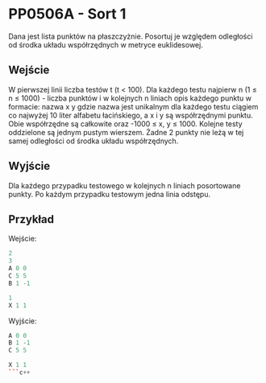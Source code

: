 # PP0506A - Sort 1

Dana jest lista punktów na płaszczyżnie. Posortuj je względem odległości od środka układu współrzędnych w metryce euklidesowej.
## Wejście

W pierwszej linii liczba testów t (t < 100). Dla każdego testu najpierw n (1 ≤ n ≤ 1000) - liczba punktów i w kolejnych n liniach opis każdego punktu w formacie:
nazwa x y
gdzie nazwa jest unikalnym dla każdego testu ciągiem co najwyżej 10 liter alfabetu łacińskiego, a x i y są współrzędnymi punktu. Obie współrzędne są całkowite oraz -1000 ≤ x, y ≤ 1000. Kolejne testy oddzielone są jednym pustym wierszem. Żadne 2 punkty nie leżą w tej samej odległości od środka układu współrzędnych.
## Wyjście

Dla każdego przypadku testowego w kolejnych n liniach posortowane punkty. Po każdym przypadku testowym jedna linia odstępu.

## Przykład

Wejście:
```c++
2
3
A 0 0
C 5 5
B 1 -1

1 
X 1 1
```

Wyjście:
```c++
A 0 0
B 1 -1
C 5 5

X 1 1
```c++

